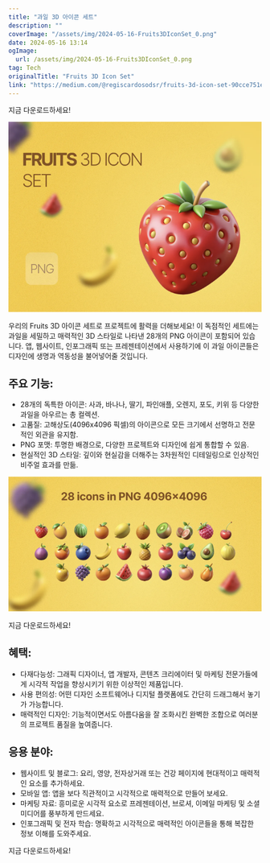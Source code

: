 ```yaml
---
title: "과일 3D 아이콘 세트"
description: ""
coverImage: "/assets/img/2024-05-16-Fruits3DIconSet_0.png"
date: 2024-05-16 13:14
ogImage: 
  url: /assets/img/2024-05-16-Fruits3DIconSet_0.png
tag: Tech
originalTitle: "Fruits 3D Icon Set"
link: "https://medium.com/@regiscardosodsr/fruits-3d-icon-set-90cce751e2bf"
---
```



지금 다운로드하세요!

![Fruits 3D Icon Set](/assets/img/2024-05-16-Fruits3DIconSet_0.png)

우리의 Fruits 3D 아이콘 세트로 프로젝트에 활력을 더해보세요! 이 독점적인 세트에는 과일을 세밀하고 매력적인 3D 스타일로 나타낸 28개의 PNG 아이콘이 포함되어 있습니다. 앱, 웹사이트, 인포그래픽 또는 프레젠테이션에서 사용하기에 이 과일 아이콘들은 디자인에 생명과 역동성을 불어넣어줄 것입니다.

## 주요 기능:

<div class="content-ad"></div>

- 28개의 독특한 아이콘: 사과, 바나나, 딸기, 파인애플, 오렌지, 포도, 키위 등 다양한 과일을 아우르는 총 컬렉션.
- 고품질: 고해상도(4096x4096 픽셀)의 아이콘으로 모든 크기에서 선명하고 전문적인 외관을 유지함.
- PNG 포맷: 투명한 배경으로, 다양한 프로젝트와 디자인에 쉽게 통합할 수 있음.
- 현실적인 3D 스타일: 깊이와 현실감을 더해주는 3차원적인 디테일링으로 인상적인 비주얼 효과를 만듦.

<img src="/assets/img/2024-05-16-Fruits3DIconSet_1.png" />

지금 다운로드하세요!

## 혜택:

<div class="content-ad"></div>

- 다재다능성: 그래픽 디자이너, 앱 개발자, 콘텐츠 크리에이터 및 마케팅 전문가들에게 시각적 작업을 향상시키기 위한 이상적인 제품입니다.
- 사용 편의성: 어떤 디자인 소프트웨어나 디지털 플랫폼에도 간단히 드래그해서 놓기가 가능합니다.
- 매력적인 디자인: 기능적이면서도 아름다움을 잘 조화시킨 완벽한 조합으로 여러분의 프로젝트 품질을 높여줍니다.

## 응용 분야:

- 웹사이트 및 블로그: 요리, 영양, 전자상거래 또는 건강 페이지에 현대적이고 매력적인 요소를 추가하세요.
- 모바일 앱: 앱을 보다 직관적이고 시각적으로 매력적으로 만들어 보세요.
- 마케팅 자료: 흥미로운 시각적 요소로 프레젠테이션, 브로셔, 이메일 마케팅 및 소셜 미디어를 풍부하게 만드세요.
- 인포그래픽 및 전자 학습: 명확하고 시각적으로 매력적인 아이콘들을 통해 복잡한 정보 이해를 도와주세요.

지금 다운로드하세요!